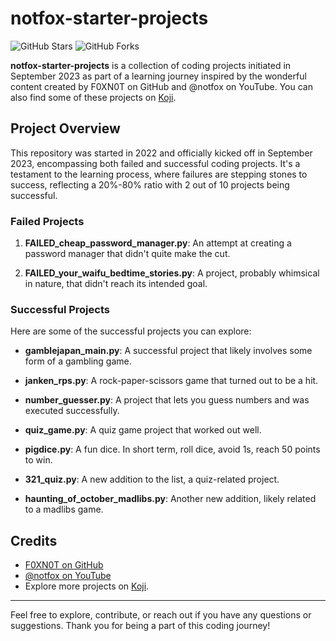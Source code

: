 # notfox-starter-projects

![GitHub Stars](https://img.shields.io/github/stars/F0XN0T/notfox-starter-projects.svg?style=flat-square)
![GitHub Forks](https://img.shields.io/github/forks/F0XN0T/notfox-starter-projects.svg?style=flat-square)

**notfox-starter-projects** is a collection of coding projects initiated in September 2023 as part of a learning journey inspired by the wonderful content created by F0XN0T on GitHub and @notfox on YouTube. You can also find some of these projects on [Koji](https://withkoji.com/@notfoxs).

## Project Overview

This repository was started in 2022 and officially kicked off in September 2023, encompassing both failed and successful coding projects. It's a testament to the learning process, where failures are stepping stones to success, reflecting a 20%-80% ratio with 2 out of 10 projects being successful.

### Failed Projects

1. **FAILED_cheap_password_manager.py**: An attempt at creating a password manager that didn't quite make the cut.

2. **FAILED_your_waifu_bedtime_stories.py**: A project, probably whimsical in nature, that didn't reach its intended goal.

### Successful Projects

Here are some of the successful projects you can explore:

- **gamblejapan_main.py**: A successful project that likely involves some form of a gambling game.

- **janken_rps.py**: A rock-paper-scissors game that turned out to be a hit.

- **number_guesser.py**: A project that lets you guess numbers and was executed successfully.

- **quiz_game.py**: A quiz game project that worked out well.

- **pigdice.py**: A fun dice. In short term, roll dice, avoid 1s, reach 50 points to win.

- **321_quiz.py**: A new addition to the list, a quiz-related project.

- **haunting_of_october_madlibs.py**: Another new addition, likely related to a madlibs game.

## Credits

- [F0XN0T on GitHub](https://github.com/F0XN0T)
- [@notfox on YouTube](https://www.youtube.com/user/notfox)
- Explore more projects on [Koji](https://withkoji.com/@notfoxs).

---

Feel free to explore, contribute, or reach out if you have any questions or suggestions. Thank you for being a part of this coding journey!

